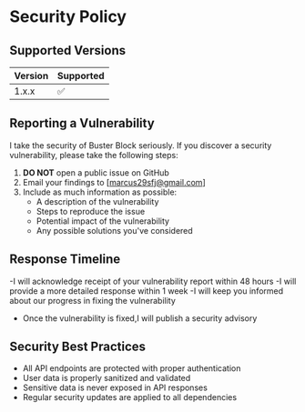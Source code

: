 # Security Policy

## Supported Versions

| Version | Supported          |
| ------- | ------------------ |
| 1.x.x   | :white_check_mark: |

## Reporting a Vulnerability

I take the security of Buster Block seriously. If you discover a security vulnerability, please take the following steps:

1. **DO NOT** open a public issue on GitHub
2. Email your findings to [marcus29sfj@gmail.com]
3. Include as much information as possible:
   - A description of the vulnerability
   - Steps to reproduce the issue
   - Potential impact of the vulnerability
   - Any possible solutions you've considered

## Response Timeline

-I will acknowledge receipt of your vulnerability report within 48 hours
-I will provide a more detailed response within 1 week
-I will keep you informed about our progress in fixing the vulnerability
- Once the vulnerability is fixed,I will publish a security advisory

## Security Best Practices

- All API endpoints are protected with proper authentication
- User data is properly sanitized and validated
- Sensitive data is never exposed in API responses
- Regular security updates are applied to all dependencies